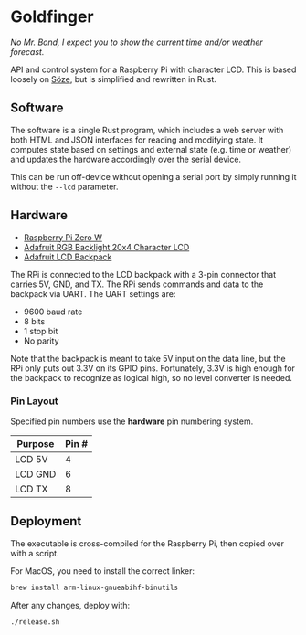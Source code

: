 # Goldfinger

_No Mr. Bond, I expect you to show the current time and/or weather forecast._

API and control system for a Raspberry Pi with character LCD. This is based loosely on [Söze](https://github.com/lucasPickering/soze), but is simplified and rewritten in Rust.

## Software

The software is a single Rust program, which includes a web server with both HTML and JSON interfaces for reading and modifying state. It computes state based on settings and external state (e.g. time or weather) and updates the hardware accordingly over the serial device.

This can be run off-device without opening a serial port by simply running it without the `--lcd` parameter.

## Hardware

- [Raspberry Pi Zero W](https://www.raspberrypi.org/products/pi-zero/)
- [Adafruit RGB Backlight 20x4 Character LCD](https://www.adafruit.com/product/498)
- [Adafruit LCD Backpack](https://www.adafruit.com/product/781)

The RPi is connected to the LCD backpack with a 3-pin connector that carries 5V, GND, and TX. The RPi sends commands and data to the backpack via UART. The UART settings are:

- 9600 baud rate
- 8 bits
- 1 stop bit
- No parity

Note that the backpack is meant to take 5V input on the data line, but the RPi only puts out 3.3V on its GPIO pins. Fortunately, 3.3V is high enough for the backpack to recognize as logical high, so no level converter is needed.

### Pin Layout

Specified pin numbers use the **hardware** pin numbering system.

| Purpose | Pin # |
| ------- | ----- |
| LCD 5V  | 4     |
| LCD GND | 6     |
| LCD TX  | 8     |

## Deployment

The executable is cross-compiled for the Raspberry Pi, then copied over with a script.

For MacOS, you need to install the correct linker:

```sh
brew install arm-linux-gnueabihf-binutils
```

After any changes, deploy with:

```sh
./release.sh
```

